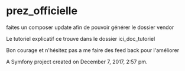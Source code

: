 prez_officielle
===============
faites un composer update afin de pouvoir générer le dossier vendor

Le tutoriel explicatif ce trouve dans le dossier ici_doc_tutoriel

Bon courage et n'hésitez pas a me faire des feed back pour l'améliorer

A Symfony project created on December 7, 2017, 2:57 pm.
